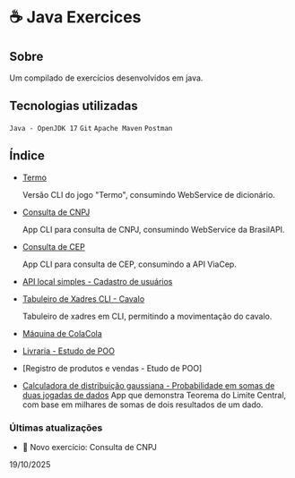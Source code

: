 # ☕ Java Exercices

## Sobre
Um compilado de exercícios desenvolvidos em java.

## Tecnologias utilizadas

`Java - OpenJDK 17`
`Git`
`Apache Maven`
`Postman`


## Índice

- [Termo](./src/main/java/com/javaexercices/term)

  Versão CLI do jogo "Termo", consumindo WebService de dicionário.

- [Consulta de CNPJ](./src/main/java/com/javaexercices/cnpjconsulter)

  App CLI para consulta de CNPJ, consumindo WebService da BrasilAPI.
  
- [Consulta de CEP](./src/main/java/com/javaexercices/consultacep)

  App CLI para consulta de CEP, consumindo a API ViaCep.
   
- [API local simples - Cadastro de usuários ](./src/main/java/com/javaexercices/api)
  
- [Tabuleiro de Xadres CLI - Cavalo](./src/main/java/com/javaexercices/horseride)

  Tabuleiro de xadres em CLI, permitindo a movimentação do cavalo.
  
- [Máquina de ColaCola](./src/main/java/com/javaexercices/cocacola)
  
- [Livraria - Estudo de POO](./src/main/java/com/javaexercices/library)

- [Registro de produtos e vendas - Etudo de POO]

- [Calculadora de distribuição gaussiana - Probabilidade em somas de duas jogadas de dados](./src/main/java/com/javaexercices/dicegame)
  App que demonstra Teorema do Limite Central, com base em milhares de somas de dois resultados de um dado.


### Últimas atualizações
- 🚀 Novo exercício: Consulta de CNPJ 

19/10/2025
